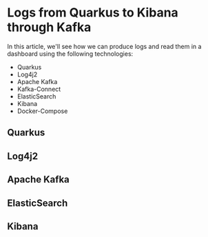 # Logs from Quarkus to Kibana through Kafka

In this article, we'll see how we can produce logs 
and read them in a dashboard using the following technologies:
* Quarkus
* Log4j2
* Apache Kafka
* Kafka-Connect
* ElasticSearch
* Kibana
* Docker-Compose

## Quarkus

## Log4j2

## Apache Kafka

## ElasticSearch

## Kibana